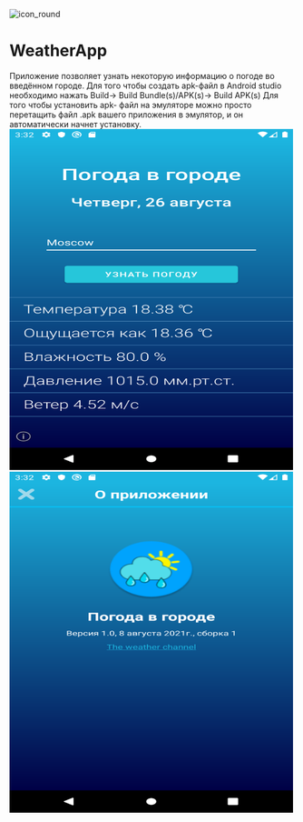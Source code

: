 ![icon_round](https://user-images.githubusercontent.com/62548557/130997346-eed73639-ae8b-4907-819b-135b0b69db5a.png)
# WeatherApp
Приложение позволяет узнать некоторую информацию о погоде во введённом городе.
Для того чтобы создать apk-файл в Android studio необходимо нажать Build-> Build Bundle(s)/APK(s)-> Build APK(s)
Для того чтобы установить apk- файл на эмуляторе можно просто перетащить файл .apk вашего приложения в эмулятор, 
и он автоматически начнет установку.
<img src="https://github.com/Andrew-Garanin/WeatherApp/blob/master/screenshots/main.png" width="500" height="600"/>
<img src="https://github.com/Andrew-Garanin/WeatherApp/blob/master/screenshots/about.png" width="500" height="600"/>
